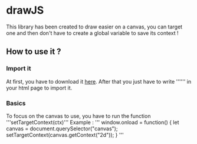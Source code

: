 # drawJS
This library has been created to draw easier on a canvas, you can target one and then don't have to create a global variable to save its context !
## How to use it ?
### Import it
At first, you have to download it [here](https://raw.githubusercontent.com/Louis700/drawJS/master/draw.js).
After that you just have to write '''<script src="draw.js"></script>''' in your html page to import it.
### Basics
To focus on the canvas to use, you have to run the function '''setTargetContext(ctx)'''
Example : 
'''
window.onload = function() {
  let canvas = document.querySelector("canvas");
	setTargetContext(canvas.getContext("2d"));
}
'''
